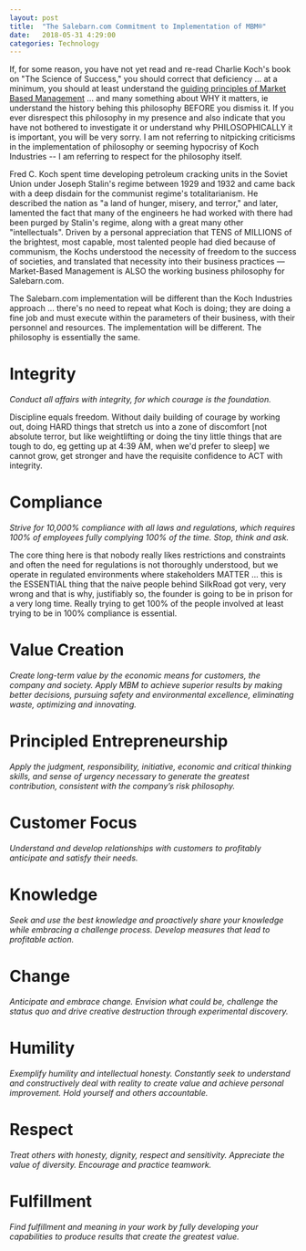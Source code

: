 ```yaml
---
layout: post
title:  "The Salebarn.com Commitment to Implementation of MBM®"
date:   2018-05-31 4:29:00
categories: Technology
---
```


If, for some reason, you have not yet read and re-read Charlie Koch's book on "The Science of Success," you should correct that deficiency ... at a minimum, you should at least understand the [guiding principles of Market Based Management](https://www.kochind.com/assets/files/mbm_guiding_principles.pdf) ... and many something about WHY it matters, ie understand the history behing this philosophy BEFORE you dismiss it.  If you ever disrespect this philosophy in my presence and also indicate that you have not bothered to investigate it or understand why PHILOSOPHICALLY it is important, you will be very sorry. I am not referring to nitpicking criticisms in the implementation of philosophy or seeming hypocrisy of Koch Industries -- I am referring to respect for the philosophy itself.

Fred C. Koch spent time developing petroleum cracking units in the Soviet Union under Joseph Stalin's regime between 1929 and 1932 and came back with a deep disdain for the communist regime's totalitarianism. He described the nation as "a land of hunger, misery, and terror," and later, lamented the fact that many of the engineers he had worked with there had been purged by Stalin's regime, along with a great many other "intellectuals". Driven by a personal appreciation that TENS of MILLIONS of the brightest, most capable, most talented people had died because of communism, the Kochs understood the necessity of freedom to the success of societies, and translated that necessity into their business practices — Market-Based Management is ALSO the working business philosophy for Salebarn.com.

The Salebarn.com implementation will be different than the Koch Industries approach ... there's no need to repeat what Koch is doing; they are doing a fine job and must execute within the parameters of their business, with their personnel and resources. The implementation will be different. The philosophy is essentially the same.

#  Integrity

*Conduct all affairs with integrity, for which courage is the foundation.*

Discipline equals freedom. Without daily building of courage by working out, doing HARD things that stretch us into a zone of discomfort [not absolute terror, but like weightlifting or doing the tiny little things that are tough to do, eg getting up at 4:39 AM, when we'd prefer to sleep] we cannot grow, get stronger and have the requisite confidence to ACT with integrity.

#  Compliance

*Strive for 10,000% compliance with all laws and regulations, which requires 100% of employees fully complying 100% of the time. Stop, think and ask.*

The core thing here is that nobody really likes restrictions and constraints and often the need for regulations is not thoroughly understood, but we operate in regulated environments where stakeholders MATTER ... this is the ESSENTIAL thing that the naive people behind SilkRoad got very, very wrong and that is why, justifiably so, the founder is going to be in prison for a very long time. Really trying to get 100% of the people involved at least trying to be in 100% compliance is essential.

#  Value Creation

*Create long-term value by the economic means for customers, the company and society. Apply MBM to achieve superior results by making better decisions, pursuing safety and environmental excellence, eliminating waste, optimizing and innovating.*



#  Principled Entrepreneurship

*Apply the judgment, responsibility, initiative, economic and critical thinking skills, and sense of urgency necessary to generate the greatest contribution, consistent with the company’s risk philosophy.*

#  Customer Focus

*Understand and develop relationships with customers to profitably anticipate and satisfy their needs.*

#  Knowledge

*Seek and use the best knowledge and proactively share your knowledge while embracing a challenge process. Develop measures that lead to profitable action.*

#  Change

*Anticipate and embrace change. Envision what could be, challenge the status quo and drive creative destruction through experimental discovery.*

#  Humility

*Exemplify humility and intellectual honesty. Constantly seek to understand and constructively deal with reality to create value and achieve personal improvement. Hold yourself and others accountable.*

#  Respect

*Treat others with honesty, dignity, respect and sensitivity. Appreciate the value of diversity. Encourage and practice teamwork.*

#  Fulfillment

*Find fulfillment and meaning in your work by fully developing your capabilities to produce results that create the greatest value.*
